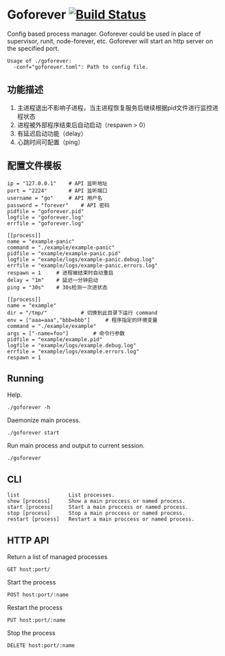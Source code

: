 # Goforever [![Build Status](https://travis-ci.org/gwoo/goforever.png)](https://travis-ci.org/gwoo/goforever)

Config based process manager. Goforever could be used in place of supervisor, runit, node-forever, etc.
Goforever will start an http server on the specified port.

	Usage of ./goforever:
	  -conf="goforever.toml": Path to config file.

## 功能描述
1. 主进程退出不影响子进程，当主进程恢复服务后继续根据pid文件进行监控进程状态
2. 进程被外部程序结束后自动启动（respawn > 0）
3. 有延迟启动功能（delay）
4. 心跳时间可配置（ping）

## 配置文件模板
	ip = "127.0.0.1"	# API 监听地址
	port = "2224" 		# API 监听端口
	username = "go" 	# API 用户名
	password = "forever" 	# API 密码
	pidfile = "goforever.pid"
	logfile = "goforever.log"
	errfile = "goforever.log"

	[[process]]
	name = "example-panic"
	command = "./example/example-panic"
	pidfile = "example/example-panic.pid"
	logfile = "example/logs/example-panic.debug.log"
	errfile = "example/logs/example-panic.errors.log"
	respawn = 1 	# 进程被结束时自动重启
	delay = "1m" 	# 延迟一分钟启动
	ping = "30s"	# 30s检测一次进状态

	[[process]]
	name = "example"
	dir = "/tmp/"			# 切换到此目录下运行 command
	env = ["aaa=aaa","bbb=bbb"] 	# 程序指定的环境变量
	command = "./example/example"
	args = ["-name=foo"] 		# 命令行参数
	pidfile = "example/example.pid"
	logfile = "example/logs/example.debug.log"
	errfile = "example/logs/example.errors.log"
	respawn = 1

## Running
Help.

	./goforever -h

Daemonize main process.

	./goforever start

Run main process and output to current session.

	./goforever

## CLI
	list				List processes.
	show [process]	    Show a main proccess or named process.
	start [process]		Start a main proccess or named process.
	stop [process]		Stop a main proccess or named process.
	restart [process]	Restart a main proccess or named process.

## HTTP API

Return a list of managed processes

	GET host:port/

Start the process

	POST host:port/:name

Restart the process

	PUT host:port/:name

Stop the process

	DELETE host:port/:name
